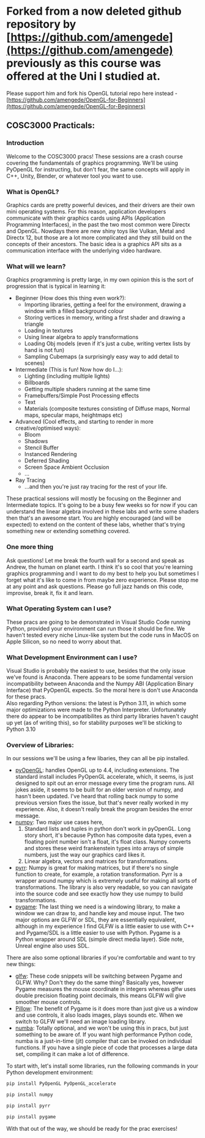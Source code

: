 # Forked from a now deleted github repository by [https://github.com/amengede](https://github.com/amengede) previously as this course was offered at the Uni I studied at.

Please support him and fork his OpenGL tutorial repo here instead - [https://github.com/amengede/OpenGL-for-Beginners](https://github.com/amengede/OpenGL-for-Beginners)

## COSC3000 Practicals:

### Introduction
Welcome to the COSC3000 pracs! These sessions are a crash course covering the fundamentals of graphics programming. We'll be using PyOpenGL for instructing, but don't fear, the same concepts will apply in C++, Unity, Blender, or whatever tool you want to use.

### What is OpenGL?
Graphics cards are pretty powerful devices, and their drivers are their own mini operating systems. For this reason, application developers communicate with their graphics cards using APIs (Application Programming Interfaces), in the past the two most common were Directx and OpenGL. Nowdays there are new shiny toys like Vulkan, Metal and Directx 12, but those are a lot more complicated and they still build on the concepts of their ancestors. The basic idea is a graphics API sits as a communication interface with the underlying video hardware.

### What will we learn?
Graphics programming is pretty large, in my own opinion this is the sort of progression that is typical in learning it:

- Beginner (How does this thing even work?):
    - Importing libraries, getting a feel for the environment, drawing a window with a filled background colour
    - Storing vertices in memory, writing a first shader and drawing a triangle
    - Loading in textures
    - Using linear algebra to apply transformations
    - Loading Obj models (even if it's just a cube, writing vertex lists by hand is not fun)
    - Sampling Cubemaps (a surprisingly easy way to add detail to scenes)
- Intermediate (This is fun! Now how do I...):
    - Lighting (including multiple lights)
    - Billboards
    - Getting multiple shaders running at the same time
    - Framebuffers/Simple Post Processing effects
    - Text
    - Materials (composite textures consisting of Diffuse maps, Normal maps, specular maps, heightmaps etc)
- Advanced (Cool effects, and starting to render in more creative/optimised ways):
    - Bloom
    - Shadows
    - Stencil Buffer
    - Instanced Rendering
    - Deferred Shading
    - Screen Space Ambient Occlusion
    - ...
- Ray Tracing
    - ...and then you're just ray tracing for the rest of your life.

These practical sessions will mostly be focusing on the Beginner and Intermediate topics. It's going to be a busy few weeks so for now if you can understand the linear algebra involved in these labs and write some shaders then that's an awesome start. You are highly encouraged (and will be expected) to extend on the content of these labs, whether that's trying something new or extending something covered.

### One more thing
Ask questions! Let me break the fourth wall for a second and speak as Andrew, the human on planet earth. I think it's so cool that you're learning graphics programming and I want to do my best to help you but sometimes I forget what it's like to come in from maybe zero experience. Please stop me at any point and ask questions. Please go full jazz hands on this code, improvise, break it, fix it and learn.

### What Operating System can I use?
These pracs are going to be demonstrated in Visual Studio Code running Python, provided your environment can run those it should be fine. We haven't tested every niche Linux-like system but the code runs in MacOS on Apple Silicon, so no need to worry about that.

### What Development Environment can I use?
Visual Studio is probably the easiest to use, besides that the only issue we've found is Anaconda. There appears to be some fundamental version incompatibility between Anaconda and the Numpy ABI (Application Binary Interface) that PyOpenGL expects. So the moral here is don't use Anaconda for these pracs.\
Also regarding Python versions: the latest is Python 3.11, in which some major optimizations were made to the Python Interpreter. Unfortunately there do appear to be incompatibilites as third party libraries haven't caught up yet (as of writing this), so for stability purposes we'll be sticking to Python 3.10

### Overview of Libraries:
In our sessions we'll be using a few libaries, they can all be pip installed.
- [pyOpenGL](http://pyopengl.sourceforge.net/): handles OpenGL up to 4.4, including extensions. The standard install includes PyOpenGL accelerate, which, it seems, is just designed to spit out an error message every time the program runs. All jokes aside, it seems to be built for an older version of numpy, and hasn't been updated. I've heard that rolling back numpy to some previous version fixes the issue, but that's never really worked in my experience. Also, it doesn't really break the program besides the error message.
- [numpy](https://numpy.org/): Two major use cases here,
    1. Standard lists and tuples in python don't work in pyOpenGL. Long story short, it's because Python has composite data types, even a floating point number isn't a float, it's float class. Numpy converts and stores these weird frankenstein types into arrays of simple numbers, just the way our graphics card likes it.
    1. Linear algebra, vectors and matrices for transformations.
- [pyrr](https://pyrr.readthedocs.io/en/latest/): Numpy is great for making matrices, but if there's no single function to create, for example, a rotation transformation. Pyrr is a wrapper around numpy which is extremely useful for making all sorts of transformations. The library is also very readable, so you can navigate into the source code and see exactly how they use numpy to build transformations.
- [pygame](https://www.pygame.org/news): The last thing we need is a windowing library, to make a window we can draw to, and handle key and mouse input. The two major options are GLFW or SDL, they are essentially equivalent, although in my experience I find GLFW is a little easier to use with C++ and Pygame/SDL is a little easier to use with Python. Pygame is a Python wrapper around SDL (simple direct media layer). Side note, Unreal engine also uses SDL.

There are also some optional libraries if you're comfortable and want to try new things:
- [glfw](https://pypi.org/project/glfw/): These code snippets will be switching between Pygame and GLFW. Why? Don't they do the same thing? Basically yes, however Pygame measures the mouse coordinate in integers whereas glfw uses double precision floating point decimals, this means GLFW will give smoother mouse controls.
- [Pillow](https://pillow.readthedocs.io/en/stable/): The benefit of Pygame is it does more than just give us a window and use controls, it also loads images, plays sounds etc. When we switch to GLFW we'll need an image loading library.
- [numba](https://numba.pydata.org/): Totally optional, and we won't be using this in pracs, but just something to be aware of. If you want high performance Python code, numba is a just-in-time (jit) compiler that can be invoked on individual functions. If you have a single piece of code that processes a large data set, compiling it can make a lot of difference.

To start with, let's install some libraries, run the following commands in your Python development environment:
```python
pip install PyOpenGL PyOpenGL_accelerate
```
```python
pip install numpy
```
```python
pip install pyrr
```
```python
pip install pygame
```
With that out of the way, we should be ready for the prac exercises!
